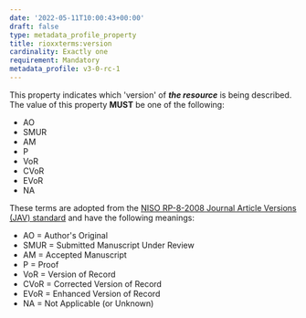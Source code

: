```yaml
---
date: '2022-05-11T10:00:43+00:00'
draft: false
type: metadata_profile_property
title: rioxxterms:version
cardinality: Exactly one
requirement: Mandatory
metadata_profile: v3-0-rc-1
---
```

This property indicates which 'version' of ***the resource*** is being described. The value of this property **MUST** be one of the following:

* AO
* SMUR
* AM
* P
* VoR
* CVoR
* EVoR
* NA

These terms are adopted from the [NISO RP-8-2008 Journal Article Versions (JAV) standard](https://www.niso.org/publications/niso-rp-8-2008-jav) and have the following meanings:

* AO = Author&#39;s Original
* SMUR = Submitted Manuscript Under Review
* AM = Accepted Manuscript
* P = Proof
* VoR = Version of Record
* CVoR = Corrected Version of Record
* EVoR = Enhanced Version of Record
* NA = Not Applicable (or Unknown) 

<!--
Note that `rioxxterms:version` pertains to the version being described. `dc:relation` should be used to encode the location of related file content and their version(s), where applicable. 
-->
